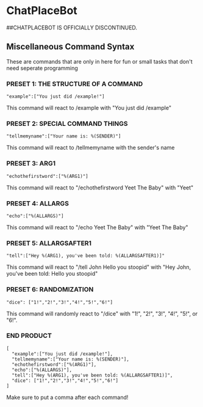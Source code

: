 # ChatPlaceBot

##CHATPLACEBOT IS OFFICIALLY DISCONTINUED.

## Miscellaneous Command Syntax

These are commands that are only in here for fun or small tasks that don't need seperate programming

### PRESET 1: THE STRUCTURE OF A COMMAND
```
"example":["You just did /example!"]
```
This command will react to /example with "You just did /example"

### PRESET 2: SPECIAL COMMAND THINGS
```
"tellmemyname":["Your name is: %(SENDER)"]
```
This command will react to /tellmemyname with the sender's name

### PRESET 3: ARG1
```
"echothefirstword":["%(ARG1)"]
```
This command will react to "/echothefirstword Yeet The Baby" with "Yeet"

### PRESET 4: ALLARGS
```
"echo":["%(ALLARGS)"]
```
This command will react to "/echo Yeet The Baby" with "Yeet The Baby"

### PRESET 5: ALLARGSAFTER1
```
"tell":["Hey %(ARG1), you've been told: %(ALLARGSAFTER1)]"
```
This command will react to "/tell John Hello you stoopid" with "Hey John, you've been told: Hello you stoopid"

### PRESET 6: RANDOMIZATION
```
"dice": ["1!","2!","3!","4!","5!","6!"]
```
This command will randomly react to "/dice" with "1!", "2!", "3!", "4!", "5!", or "6!".

### END PRODUCT
```
[
  "example":["You just did /example!"],
  "tellmemyname":["Your name is: %(SENDER)"],
  "echothefirstword":["%(ARG1)"],
  "echo":["%(ALLARGS)"],
  "tell":["Hey %(ARG1), you've been told: %(ALLARGSAFTER1)]",
  "dice": ["1!","2!","3!","4!","5!","6!"]
]
```

Make sure to put a comma after each command!
